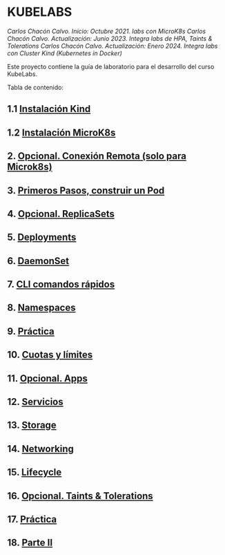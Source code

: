 # KUBELABS <!-- omit in toc -->
*Carlos Chacón Calvo. Inicio: Octubre 2021. labs con MicroK8s*
*Carlos Chacón Calvo. Actualización: Junio 2023. Integra labs de HPA, Taints & Tolerations*
*Carlos Chacón Calvo. Actualización: Enero 2024. Integra labs con Cluster Kind (Kubernetes in Docker)*

Este proyecto contiene la guía de laboratorio para el desarrollo del curso KubeLabs. <!-- omit in TOC -->

Tabla de contenido:

## 1.1 [Instalación Kind](./01.Instalación%20Kind.md)
## 1.2 [Instalación MicroK8s](./01.Instalación%20MicroK8s.md)
## 2. [Opcional. Conexión Remota (solo para Microk8s)](./02.ConexionRemota%20(Opcional,%20solo%20para%20Microk8s).md)
## 3. [Primeros Pasos, construir un Pod](./03.PrimerosPasos.md)
## 4. [Opcional. ReplicaSets](./04.ReplicaSets.md)
## 5. [Deployments](./05.Deployments.md)
## 6. [DaemonSet](./06.DaemonSet.md)
## 7. [CLI comandos rápidos](./07.CLI.md)
## 8. [Namespaces](./08.Namespaces.md)
## 9. [Práctica](./09.Practica.md)
## 10. [Cuotas y límites](/10.Cuotas-Limites.md)
## 11. [Opcional. Apps](./11.Opcional.%20Apps.md)
## 12. [Servicios](/12.Servicios.md)
## 13. [Storage](/13.Storage.md)
## 14. [Networking](/14.Networking.md)
## 15. [Lifecycle](/15.Lifecycle.md)
## 16. [Opcional. Taints & Tolerations](./16.TaintsTolerations.md)
## 17. [Práctica](/17.Practica2.md)
## 18. [Parte II](/18.ParteII.md)



